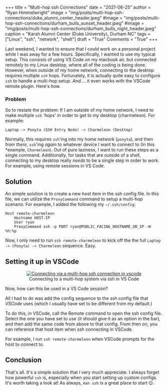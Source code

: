 +++
title   = "Multi-hop ssh Connections"
date    = "2021-06-25"
author  = "Ryan Himmelwright"
image   = "img/posts/multi-hop-ssh-connections/duke_alumni_center_header.jpeg"
#image   = "img/posts/multi-hop-ssh-connections/durham_bulls_sunset_header.jpeg"
#image   = "img/posts/multi-hop-ssh-connections/durham_bulls_night_header.jpeg"
caption = "Karsh Alumni Center (Duke University), Durham NC"
tags    = ["Linux", "ssh", "network", "shell"] 
draft   = "True"
Comments = "True"
+++

Last weekend, I wanted to ensure that I could work on a personal project while I
was away for a few hours. Specifically, I wanted to use my typical setup. This
consists of using VS Code on my macbook air, but connected remotely to my Linux
desktop, where all of the coding is being done. However, when outside of my home
network, connecting to the desktop requires multiple `ssh` hops. Fortunately, it
is actually quite easy to configure `ssh` to handle a multi-hop setup. *And*....
it even works with the VSCode remote plugin. Here's how.

<!--more-->

### Problem

So to restate the problem: If I am outside of my home network, I need to make
multiple `ssh` '*hops*' in order to get to my desktop (charmeleon). For example:

```
Laptop -> Ponyta (SSH Entry Node) -> Charmeleon (Desktop)
```

Normally, this requires `ssh`'ing into my home network (`ponyta`), and then from
*there*, `ssh`'ing *again* to whatever device I want to connect to (In this
*example, `Charmeleon`). Out of pure laziness, I
want to run these steps as a single command. Additionally, for tasks that are
outside of a shell, connecting to my desktop really *needs* to be a single step
in order to work. For example, using remote sessions in VS Code. 

## Solution

An simple solution is to create a new host item in the ssh config file. In this
file, we can utilize the `ProxyCommand` command to setup a multi-hop scenario.
For example, I added the following my `~/.ssh/config`:

```
Host remote-charmeleon
	Hostname HOST-IP
	User ryan
	ProxyCommand ssh -p PORT ryan@PUBLIC_FACING_HOSTNAME_OR_IP -W %h:%p
```

Now, I only need to run `ssh remote-charmeleon` to kick off the the full `Laptop
-> (Ponyta) -> Charmeleon` sequence. Easy.


## Setting it up in VSCode

<center>
<a href="../../img/posts/multi-hop-ssh-connections/vscode-multi-hop-connect.png"><img alt="Connecting via a multi-hop ssh connection in vscode" src="../../img/posts/multi-hop-ssh-connections/vscode-multi-hop-connect.png" style="max-width: 100%;"/></a>
<div class="caption">Connecting to a multi-hop system via ssh in VS Code</div>
</center>

Now, how can this be used in a VS Code session? 

All I had to do was add the config sequence to the ssh config file that *VSCode* uses
(which I usually have set to be different from my default.)

To do this, in VSCode, call the Remote command to open the ssh config file. Select
the one you have set to use (it should give it as an option in the bar), and
then add the same code from above to that config. From then on, you can reference
that host item when ssh connecting in VSCode.

For example, I run `ssh remote-charmeleon` when VSCode prompts for the host to
connect to.

## Conclusion

That's all. It's a simple solution that I very much appreciate. I always forget
how powerful `ssh` is, especially when you start setting up custom configs. It's
worth taking a look at! As always, `man ssh` is a great place to start 😉.